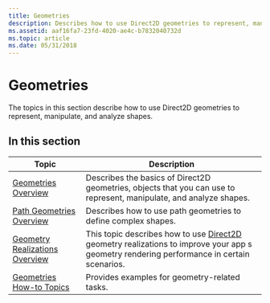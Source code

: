 ```yaml
---
title: Geometries
description: Describes how to use Direct2D geometries to represent, manipulate, and analyze shapes.
ms.assetid: aaf16fa7-23fd-4020-ae4c-b7832040732d
ms.topic: article
ms.date: 05/31/2018
---
```


# Geometries

The topics in this section describe how to use Direct2D geometries to represent, manipulate, and analyze shapes.

## In this section



| Topic                                                                           | Description                                                                                                                                                                  |
|---------------------------------------------------------------------------------|------------------------------------------------------------------------------------------------------------------------------------------------------------------------------|
| [Geometries Overview](direct2d-geometries-overview.md)<br/>              | Describes the basics of Direct2D geometries, objects that you can use to represent, manipulate, and analyze shapes.<br/>                                               |
| [Path Geometries Overview](path-geometries-overview.md)<br/>             | Describes how to use path geometries to define complex shapes.<br/>                                                                                                    |
| [Geometry Realizations Overview](geometry-realizations-overview.md)<br/> | This topic describes how to use [Direct2D](direct2d-portal.md) geometry realizations to improve your app s geometry rendering performance in certain scenarios. <br/> |
| [Geometries How-to Topics](geometries-how-to-topics.md)<br/>             | Provides examples for geometry-related tasks.<br/>                                                                                                                     |



 

 

 





